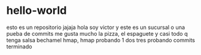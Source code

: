 # hello-world
esto es un repositorio
jajaja hola soy victor y este es un sucursal o una pueba de commits 
me gusta mucho la pizza, el espaguete y casi todo q tenga salsa bechamel
hmap, hmap probando 1 dos tres probando commits terminado 
